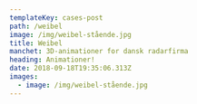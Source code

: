 ```yaml
---
templateKey: cases-post
path: /weibel
image: /img/weibel-stående.jpg
title: Weibel
manchet: 3D-animationer for dansk radarfirma
heading: Animationer!
date: 2018-09-18T19:35:06.313Z
images:
  - image: /img/weibel-stående.jpg
---
```


